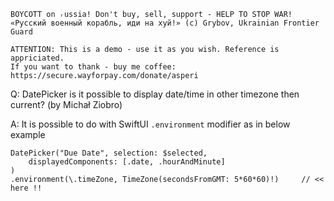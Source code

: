 ```
BOYCOTT on ᵣussia! Don't buy, sell, support - HELP TO STOP WAR!
«Русский военный корабль, иди на хуй!» (c) Grybov, Ukrainian Frontier Guard

ATTENTION: This is a demo - use it as you wish. Reference is appriciated.
If you want to thank - buy me coffee: https://secure.wayforpay.com/donate/asperi
```

Q: DatePicker is it possible to display date/time in other timezone then current? (by Michał Ziobro)

A: It is possible to do with SwiftUI `.environment` modifier as in below example

    DatePicker("Due Date", selection: $selected,
        displayedComponents: [.date, .hourAndMinute]
    )
    .environment(\.timeZone, TimeZone(secondsFromGMT: 5*60*60)!)     // << here !!

